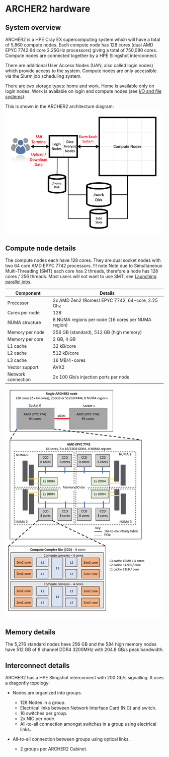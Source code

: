 # ARCHER2 hardware

## System overview

ARCHER2 is a HPE Cray EX supercomputing system which will have a total of 5,860 compute nodes. Each compute node has 128 cores (dual AMD EPYC 7742 64 core 2.25GHz processors) giving a total of 750,080 cores. Compute nodes are connected together by a HPE Slingshot interconnect. 

There are additional User Access Nodes (UAN, also called login nodes) which provide access to the system. Compute nodes are only accessible via the Slurm job scheduling system.

There are two storage types: home and work. Home is available only on login nodes. Work is available on login and compute nodes (see [I/O and file systems](io.md)).

This is shown in the ARCHER2 architecture diagram:
![ACRHER2 architecture](../images/archer2_architecture.png)



## Compute node details
The compute nodes each have 128 cores. They are dual socket nodes with two 64 core AMD EPYC 7742 processors. 
!!! note
    Note due to Simultaneous Multi-Threading (SMT) each core has 2 threads, therefore a node has 128 cores / 256 threads. Most users will not want to use SMT, see [Launching parallel jobs](scheduler.md#srun-launching-parallel-jobs).

| Component          | Details                                            |
|--------------------|----------------------------------------------------|
| Processor          | 2x AMD Zen2 (Romes) EPYC 7742, 64-core, 2.25 Ghz   |
| Cores per node     | 128                                                |
| NUMA structure     | 8 NUMA regions per node (16 cores per NUMA region) |
| Memory per node    | 256 GB (standard), 512 GB (high memory)            |
| Memory per core    | 2 GB, 4 GB                                         | 
| L1 cache           | 32 kB/core                                         |
| L2 cache           | 512 kB/core                                        |
| L3 cache           | 16 MB/4-cores                                      |
| Vector support     | AVX2                                               |
| Network connection | 2x 100 Gb/s injection ports per node               |

![ARCHER2 node diagram](../images/archer2_full_node_diagram.png)


## Memory details
The 5,276 standard nodes have 256 GB and the 584 high memory nodes have 512 GB of 8 channel DDR4 3200MHz with 204.8 GB/s peak bandwidth.

## Interconnect details
ARCHER2 has a HPE Slingshot interconnect with 200 Gb/s signalling. It uses a dragonfly topology:

- Nodes are organized into groups.
    - 128 Nodes in a group.
    - Electrical links between Network Interface Card (NIC) and switch.
    - 16 switches per group.
    - 2x NIC per node.
    - All-to-all connection amongst switches in a group using electrical links.

- All-to-all connection between groups using optical links.
    - 2 groups per ARCHER2 Cabinet.
